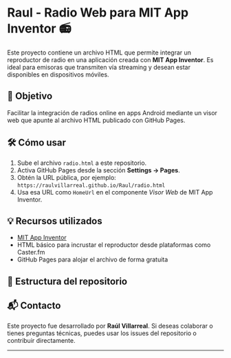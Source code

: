 # Raul - Radio Web para MIT App Inventor 📻

Este proyecto contiene un archivo HTML que permite integrar un reproductor de radio en una aplicación creada con **MIT App Inventor**. Es ideal para emisoras que transmiten vía streaming y desean estar disponibles en dispositivos móviles.

## 🎯 Objetivo

Facilitar la integración de radios online en apps Android mediante un visor web que apunte al archivo HTML publicado con GitHub Pages.

## 🛠️ Cómo usar

1. Sube el archivo `radio.html` a este repositorio.
2. Activa GitHub Pages desde la sección **Settings → Pages**.
3. Obtén la URL pública, por ejemplo:  
   `https://raulvillarreal.github.io/Raul/radio.html`
4. Usa esa URL como `HomeUrl` en el componente *Visor Web* de MIT App Inventor.

## 💡 Recursos utilizados

- [MIT App Inventor](https://appinventor.mit.edu/)
- HTML básico para incrustar el reproductor desde plataformas como Caster.fm
- GitHub Pages para alojar el archivo de forma gratuita

## 📂 Estructura del repositorio


## 📬 Contacto

Este proyecto fue desarrollado por **Raúl Villarreal**. Si deseas colaborar o tienes preguntas técnicas, puedes usar los issues del repositorio o contribuir directamente.

---
